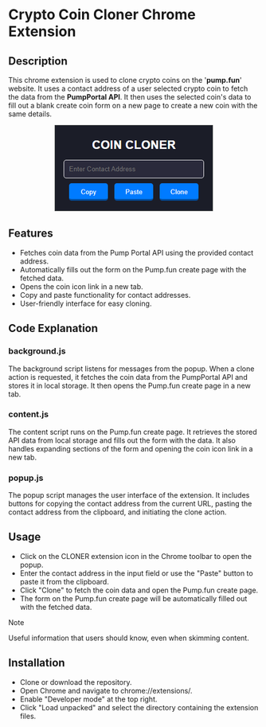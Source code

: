 # Crypto Coin Cloner Chrome Extension
## Description
This chrome extension is used to clone crypto coins on the '**pump.fun**' website. It uses a contact address of a user selected crypto coin to fetch the data from the **PumpPortal API**. It then uses the selected coin's data to fill out a blank create coin form on a new page to create a new coin with the same details.

<p align="center">
  <img src='demo.png'/>
</p> 

## Features
- Fetches coin data from the Pump Portal API using the provided contact address.
- Automatically fills out the form on the Pump.fun create page with the fetched data.
- Opens the coin icon link in a new tab.
- Copy and paste functionality for contact addresses.
- User-friendly interface for easy cloning.
## Code Explanation
### **background.js**
The background script listens for messages from the popup. When a clone action is requested, it fetches the coin data from the PumpPortal API and stores it in local storage. It then opens the Pump.fun create page in a new tab.
### **content.js**
The content script runs on the Pump.fun create page. It retrieves the stored API data from local storage and fills out the form with the data. It also handles expanding sections of the form and opening the coin icon link in a new tab.
### **popup.js**
The popup script manages the user interface of the extension. It includes buttons for copying the contact address from the current URL, pasting the contact address from the clipboard, and initiating the clone action.
## Usage
- Click on the CLONER extension icon in the Chrome toolbar to open the popup.
- Enter the contact address in the input field or use the "Paste" button to paste it from the clipboard.
- Click "Clone" to fetch the coin data and open the Pump.fun create page.
- The form on the Pump.fun create page will be automatically filled out with the fetched data.
> [!NOTE]
> Useful information that users should know, even when skimming content.
## Installation
- Clone or download the repository.
- Open Chrome and navigate to chrome://extensions/.
- Enable "Developer mode" at the top right.
- Click "Load unpacked" and select the directory containing the extension files.
